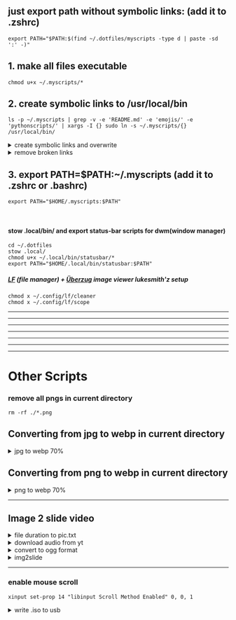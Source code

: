 ## just export path without symbolic links: (add it to .zshrc)
```
export PATH="$PATH:$(find ~/.dotfiles/myscripts -type d | paste -sd ':' -)"
```

## 1. make all files executable
```
chmod u+x ~/.myscripts/*
```

## 2. create symbolic links to /usr/local/bin
```
ls -p ~/.myscripts | grep -v -e 'README.md' -e 'emojis/' -e 'pythonscripts/' | xargs -I {} sudo ln -s ~/.myscripts/{} /usr/local/bin/
```
<details><summary>create symbolic links and overwrite</summary>
  
```
sudo sh -c 'for file in *; do ln -sf "$(realpath "$file")" "/usr/local/bin/$file"; done'
```
</details>

<details><summary>remove broken links</summary>

```
find /usr/local/bin -xtype l ! -exec test -e {} \; -delete
```
</details>

## 3. export PATH=$PATH:~/.myscripts (add it to .zshrc or .bashrc)
```
export PATH="$HOME/.myscripts:$PATH"
```
<br>

#### stow .local/bin/ and export status-bar scripts for dwm(window manager)
```
cd ~/.dotfiles
stow .local/
chmod u+x ~/.local/bin/statusbar/*
export PATH="$HOME/.local/bin/statusbar:$PATH"
```

##### [LF](https://github.com/gokcehan/lf) (file manager) + [Überzug](https://github.com/ueber-devel/ueberzug) image viewer lukesmith'z setup
```
chmod x ~/.config/lf/cleaner
chmod x ~/.config/lf/scope
```

---
---
---
---
---
---
---


# Other Scripts

### remove all pngs in current directory

```
rm -rf ./*.png
```

## Converting from jpg to webp in current directory
<details><summary>jpg to webp 70%</summary>

```bash
for file in ./*.jpg; do cwebp "$file" -q 70 -o "${file%.jpg}.webp"; done
```

</details>


## Converting from png to webp in current directory
<details><summary>png to webp 70%</summary>

```bash
for file in ./*.png; do cwebp "$file" -q 70 -o "${file%.png}.webp"; done
```

</details>

<hr />

## Image 2 slide video

<details><summary>file duration to pic.txt</summary>

```bash
for f in *.webp ; do echo "file '$f'\nduration 1" ; done > pics.txtfor f in *.webp ; do echo "file '$f'\nduration 1" ; done > pics.txt
```

</details>

<details><summary>download audio from yt</summary>

```bash
yt-dlp -f bestaudio "https://www.youtube.com/watch?v=somevideoid"
```

</details>


<details><summary>convert to ogg format</summary>

```bash
ffmpeg -i music.webm music.ogg
```

</details>

<details><summary>img2slide</summary>

```bash
ffmpeg -f concat -safe 0 -i pics.txt -i music.ogg -vf "scale=min(iw\,1920):min(ih\,1080):force_original_aspect_ratio=decrease,pad=1920:1080:(1920-iw)/2:(1080-ih)/2:black" -c:v libx264 -crf 18 -r 30 -shortest -y ./output.mp4
```

</details>
<hr />

### enable mouse scroll

```
xinput set-prop 14 "libinput Scroll Method Enabled" 0, 0, 1
```

<details><summary>write .iso to usb</summary>


```
dd if=archlinux-2024.iso of=/dev/sdb status=progress
```

</details>
